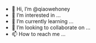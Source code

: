 - 👋 Hi, I’m @qiaowehoney
- 👀 I’m interested in ...
- 🌱 I’m currently learning ...
- 💞️ I’m looking to collaborate on ...
- 📫 How to reach me ...

<!---
qiaowehoney/qiaowehoney is a ✨ special ✨ repository because its `README.md` (this file) appears on your GitHub profile.
You can click the Preview link to take a look at your changes.
--->
